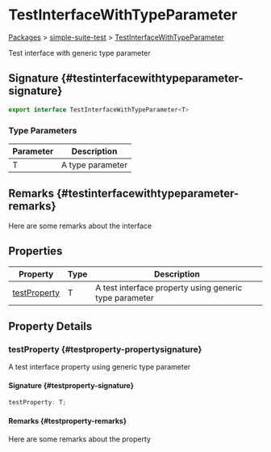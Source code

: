 <!-- Front Matter! -->

# TestInterfaceWithTypeParameter

[Packages](./) &gt; [simple-suite-test](./simple-suite-test) &gt; [TestInterfaceWithTypeParameter](./simple-suite-test/testinterfacewithtypeparameter-interface)

Test interface with generic type parameter

## Signature {#testinterfacewithtypeparameter-signature}

```typescript
export interface TestInterfaceWithTypeParameter<T>
```

### Type Parameters

| Parameter | Description |
| --- | --- |
| T | A type parameter |

## Remarks {#testinterfacewithtypeparameter-remarks}

Here are some remarks about the interface

## Properties

| Property | Type | Description |
| --- | --- | --- |
| [testProperty](./simple-suite-test/testinterfacewithtypeparameter-interface#testproperty-propertysignature) | T | A test interface property using generic type parameter |

## Property Details

### testProperty {#testproperty-propertysignature}

A test interface property using generic type parameter

#### Signature {#testproperty-signature}

```typescript
testProperty: T;
```

#### Remarks {#testproperty-remarks}

Here are some remarks about the property
